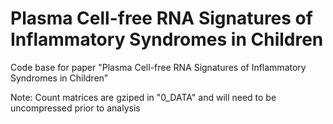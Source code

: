# Plasma Cell-free RNA Signatures of Inflammatory Syndromes in Children
Code base for paper "Plasma Cell-free RNA Signatures of Inflammatory Syndromes in Children"

Note: Count matrices are gziped in "0_DATA" and will need to be uncompressed prior to analysis
